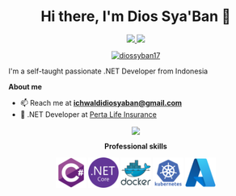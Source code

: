 
<h1 align="center">Hi there, I'm Dios Sya'Ban 👋</h1>
<p align="center">
 <a href="https://linkedin.com/in/diossyaban" target="_blank">
  <img src="https://img.icons8.com/fluent/60/000000/linkedin.png" />
 </a>
  
 <a href="https://twitter.com/diossyaban" target="_blank">
  <img src="https://img.icons8.com/fluent/60/000000/twitter.png" />
 </a>
</p>

<p align="center"> <a href="https://twitter.com/diossyban17" target="blank"><img src="https://img.shields.io/twitter/follow/diossyban17?logo=twitter&style=for-the-badge" alt="diossyban17" /></a> </p>

I'm a self-taught passionate .NET  Developer from Indonesia 


**About me**
- 📫 Reach me at **ichwaldidiosyaban@gmail.com**
- 💼 .NET Developer  at [Perta Life Insurance ](http://pertalife.com/) 




<p align="center"> 
 <a href="https://github.com/diossyaban/github-readme-stats"><img align="center" src="https://github-readme-stats.vercel.app/api/top-langs/?username=diossyaban&layout=compact&theme=buefy&hide_border=true" /></a> </p>







<p align="center"> 
 <strong>
  Professional skills
  </strong>
</p>

<p align="center"> 
  <img src="https://raw.githubusercontent.com/devicons/devicon/master/icons/csharp/csharp-original.svg" alt="csharp" width="60" height="60" />
  <img src="https://raw.githubusercontent.com/devicons/devicon/master/icons/dotnetcore/dotnetcore-original.svg" alt="dotnet" width="60" height="60" />
  <img src="https://raw.githubusercontent.com/devicons/devicon/master/icons/docker/docker-original-wordmark.svg" alt="docker" width="60" height="60" />
  <img src="https://raw.githubusercontent.com/devicons/devicon/master/icons/kubernetes/kubernetes-plain-wordmark.svg" alt="kubernetes" width="60" height="60" />
  <img src="https://raw.githubusercontent.com/devicons/devicon/master/icons/azure/azure-original.svg" alt="azure" width="60" height="60" />

</p>

</p>
